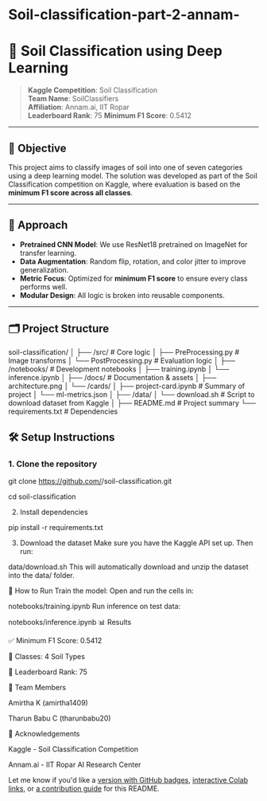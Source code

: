 # Soil-classification-part-2-annam-
# 🌱 Soil Classification using Deep Learning

> **Kaggle Competition**: Soil Classification  
> **Team Name**: SoilClassifiers  
> **Affiliation**: Annam.ai, IIT Ropar  
> **Leaderboard Rank**: 75 
> **Minimum F1 Score**: 0.5412  

---

## 📌 Objective

This project aims to classify images of soil into one of seven categories using a deep learning model. The solution was developed as part of the Soil Classification competition on Kaggle, where evaluation is based on the **minimum F1 score across all classes**.

---

## 🧠 Approach

- **Pretrained CNN Model**: We use ResNet18 pretrained on ImageNet for transfer learning.
- **Data Augmentation**: Random flip, rotation, and color jitter to improve generalization.
- **Metric Focus**: Optimized for **minimum F1 score** to ensure every class performs well.
- **Modular Design**: All logic is broken into reusable components.

---

## 🗂️ Project Structure

soil-classification/
│
├── /src/ # Core logic
│ ├── PreProcessing.py # Image transforms
│ └── PostProcessing.py # Evaluation logic
│
├── /notebooks/ # Development notebooks
│ ├── training.ipynb
│ └── inference.ipynb
│
├── /docs/ # Documentation & assets
│ ├── architecture.png
│ └── /cards/
│ ├── project-card.ipynb # Summary of project
│ └── ml-metrics.json
│
├── /data/
│ └── download.sh # Script to download dataset from Kaggle
│
├── README.md # Project summary
└── requirements.txt # Dependencies



## 🛠️ Setup Instructions

### 1. Clone the repository

git clone https://github.com/<your-username>/soil-classification.git

cd soil-classification

2. Install dependencies

pip install -r requirements.txt

3. Download the dataset
Make sure you have the Kaggle API set up. Then run:

data/download.sh
This will automatically download and unzip the dataset into the data/ folder.

🚀 How to Run
Train the model:
Open and run the cells in:


notebooks/training.ipynb
Run inference on test data:

notebooks/inference.ipynb
📊 Results

✅ Minimum F1 Score: 0.5412

🔢 Classes: 4 Soil Types

🏅 Leaderboard Rank: 75

🤝 Team Members

Amirtha K (amirtha1409)

Tharun Babu C (tharunbabu20)



📎 Acknowledgements

Kaggle - Soil Classification Competition

Annam.ai - IIT Ropar AI Research Center


Let me know if you'd like a [version with GitHub badges](f), [interactive Colab links](f), or [a contribution guide](f) for this README.
